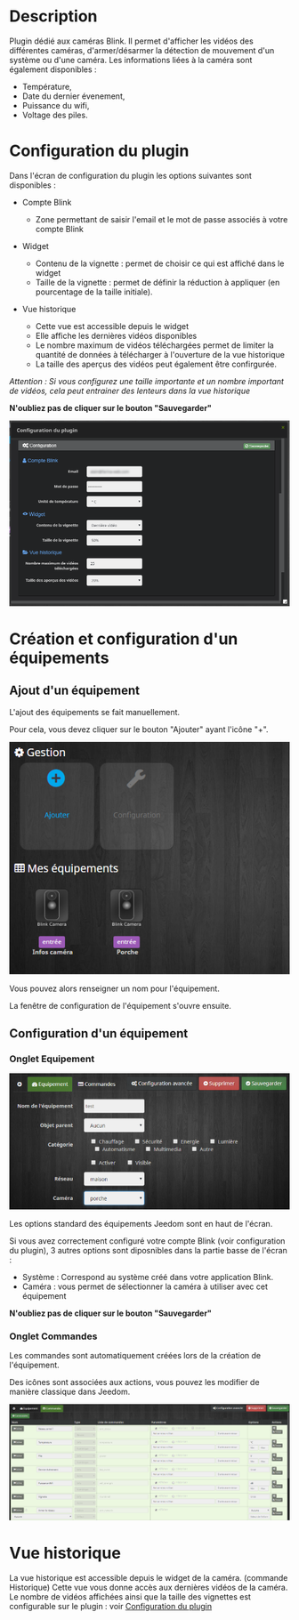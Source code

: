 # Description

Plugin dédié aux caméras Blink.
Il permet d'afficher les vidéos des différentes caméras, d'armer/désarmer la détection de mouvement d'un système ou d'une caméra.
Les informations liées à la caméra sont également disponibles :

* Température,
* Date du dernier évenement,
* Puissance du wifi,
* Voltage des piles.

# Configuration du plugin

Dans l'écran de configuration du plugin les options suivantes sont disponibles :

* Compte Blink
  + Zone permettant de saisir l'email et le mot de passe associés à votre compte Blink

* Widget
  + Contenu de la vignette : permet de choisir ce qui est affiché dans le widget
  + Taille de la vignette : permet de définir la réduction à appliquer (en pourcentage de la taille initiale).

* Vue historique
  + Cette vue est accessible depuis le widget
  + Elle affiche les dernières vidéos disponibles
  + Le nombre maximum de vidéos téléchargées permet de limiter la quantité de données à télécharger à l'ouverture de la vue historique
  + La taille des aperçus des vidéos peut également être confirgurée.

*Attention : Si vous configurez une taille importante et un nombre important de vidéos, cela peut entrainer des lenteurs dans la vue historique*

**N'oubliez pas de cliquer sur le bouton "Sauvegarder"**

![Configuration du plugin](..\assets\images\cfg_plugin.png "Configuraion du plugin")

# Création et configuration d'un équipements


## Ajout d'un équipement


L'ajout des équipements se fait manuellement.

Pour cela, vous devez cliquer sur le bouton "Ajouter" ayant l'icône "+".

![Ajout d'un équipment](..\assets\images\cfg_plugin_general.png "Ajout d'un équipment")

Vous pouvez alors renseigner un nom pour l'équipement.

La fenêtre de configuration de l'équipement s'ouvre ensuite.

## Configuration d'un équipement

### Onglet Equipement
![Onglet équipement](..\assets\images\cfg_equipment.png "Equipement")

Les options standard des équipements Jeedom sont en haut de l'écran.

Si vous avez correctement configuré votre compte Blink (voir configuration du plugin), 3 autres options sont diposnibles dans la partie basse de l'écran :
- Système : Correspond au système créé dans votre application Blink.
- Caméra : vous permet de sélectionner la caméra à utiliser avec cet équipement

**N'oubliez pas de cliquer sur le bouton "Sauvegarder"**

### Onglet Commandes

Les commandes sont automatiquement créées lors de la création de l'équipement.

Des icônes sont associées aux actions, vous pouvez les modifier de manière classique dans Jeedom.

![Onglet commandes](..\assets\images\cfg_commands.png "Commandes")






Vue historique
===
La vue historique est accessible depuis le widget de la caméra. (commande Historique)
Cette vue vous donne accès aux dernières vidéos de la caméra.
Le nombre de vidéos affichées ainsi que la taille des vignettes est configurable sur le plugin : voir [Configuration du plugin](#-Configuration-du-plugin)

